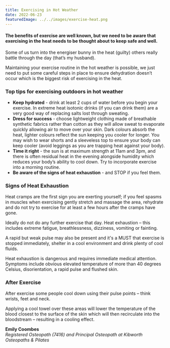```yaml
---
title: Exercising in Hot Weather
date: 2022-06-23
featuredImage: ../../images/exercise-heat.png
---
```


<h4>The benefits of exercise are well known, but we need to be aware that exercising in the heat needs to be thought about to keep safe and well.</h4>

Some of us turn into the energiser bunny in the heat (guilty) others really battle through the day (that’s my husband).

Maintaining your exercise routine in the hot weather is possible, we just need to put some careful steps in place to ensure dehydration doesn’t occur which is the biggest risk of exercising in the heat.

<h3>Top tips for exercising outdoors in hot weather</h3>

- <strong>Keep hydrated</strong> - drink at least 2 cups of water before you begin your exercise. In extreme heat isotonic drinks (if you can drink them) are a very good way of replacing salts lost through sweating.
- <strong>Dress for success</strong> - choose lightweight clothing made of breathable synthetic fabrics rather than cotton as they will allow sweat to evaporate quickly allowing air to move over your skin. Dark colours absorb the heat, lighter colours reflect the sun keeping you cooler for longer. You may wish to wear shorts and a sleeveless top to ensure your body can keep cooler (avoid leggings as you are trapping heat against your body).
- <strong>Time it right</strong> - the sun is at maximum strength at 11am and 3pm, and there is often residual heat in the evening alongside humidity which reduces your body’s ability to cool down. Try to incorporate exercise into a morning routine.
- <strong>Be aware of the signs of heat exhaustion</strong> - and STOP if you feel them.

<h3>Signs of Heat Exhaustion</h3>

Heat cramps are the first sign you are exerting yourself; if you feel spasms in muscles when exercising gently stretch and massage the area, rehydrate and do not try to exercise for at least a few hours after the cramps have gone.

Ideally do not do any further exercise that day. Heat exhaustion – this includes extreme fatigue, breathlessness, dizziness, vomiting or fainting.

A rapid but weak pulse may also be present and it's a MUST that exercise is stopped immediately, shelter in a cool environment and drink plenty of cool fluids.

Heat exhaustion is dangerous and requires immediate medical attention. Symptoms include obvious elevated temperature of more than 40 degrees Celsius, disorientation, a rapid pulse and flushed skin.

<h3>After Exercise</h3>

After exercise some people cool down using their pulse points – think wrists, feet and neck.

Applying a cool towel over these areas will lower the temperature of the blood closest to the surface of the skin which will then recirculate into the bloodstream – resulting in a cooling effect.

<strong>Emily Coombes</strong><br />
<em>Registered Osteopath (7416) and Principal Osteopath at Kibworth Osteopaths & Pilates</em>